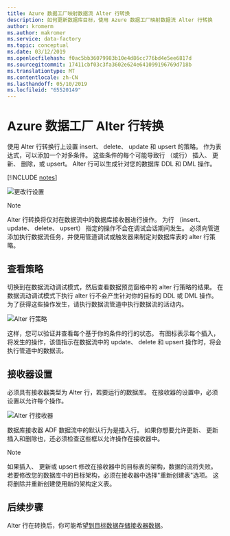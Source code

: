 ```yaml
---
title: Azure 数据工厂映射数据流 Alter 行转换
description: 如何更新数据库目标，使用 Azure 数据工厂映射数据流 Alter 行转换
author: kromerm
ms.author: makromer
ms.service: data-factory
ms.topic: conceptual
ms.date: 03/12/2019
ms.openlocfilehash: f0ac5bb36079983b10e4d86cc776bd4e5ee6817d
ms.sourcegitcommit: 17411cbf03c3fa3602e624e641099196769d718b
ms.translationtype: MT
ms.contentlocale: zh-CN
ms.lasthandoff: 05/10/2019
ms.locfileid: "65520149"
---
```

# <a name="azure-data-factory-alter-row-transformation"></a>Azure 数据工厂 Alter 行转换

使用 Alter 行转换行上设置 insert、 delete、 update 和 upsert 的策略。 作为表达式，可以添加一个对多条件。 这些条件的每个可能导致行 （或行） 插入、 更新、 删除，或 upsert。 Alter 行可以生成针对您的数据库 DDL 和 DML 操作。

[!INCLUDE [notes](../../includes/data-factory-data-flow-preview.md)]

![更改行设置](media/data-flow/alter-row1.png "Alter 行设置")

> [!NOTE]
> Alter 行转换将仅对在数据流中的数据库接收器进行操作。 为行 （insert、 update、 delete、 upsert） 指定的操作不会在调试会话期间发生。 必须向管道添加执行数据流任务，并使用管道调试或触发器来制定对数据库表的 alter 行策略。

## <a name="view-policies"></a>查看策略

切换到在数据流动调试模式，然后查看数据预览窗格中的 alter 行策略的结果。 在数据流动调试模式下执行 alter 行不会产生针对你的目标的 DDL 或 DML 操作。 为了获得这些操作发生，请执行数据流管道中执行数据流的活动内。

![Alter 行策略](media/data-flow/alter-row3.png "Alter 行策略")

这样，您可以验证并查看每个基于你的条件的行的状态。 有图标表示每个插入，将发生的操作，该值指示在数据流中的 update、 delete 和 upsert 操作时，将会执行管道中的数据流。

## <a name="sink-settings"></a>接收器设置

必须具有接收器类型为 Alter 行，若要运行的数据库。 在接收器的设置中，必须设置以允许每个操作。

![Alter 行接收器](media/data-flow/alter-row2.png "Alter 行接收器")

数据库接收器 ADF 数据流中的默认行为是插入行。 如果你想要允许更新、 更新插入和删除也，还必须检查这些框以允许操作在接收器中。

> [!NOTE]
> 如果插入、 更新或 upsert 修改在接收器中的目标表的架构，数据的流将失败。 若要修改您的数据库中的目标架构，必须在接收器中选择"重新创建表"选项。 这将删除并重新创建使用新的架构定义表。

## <a name="next-steps"></a>后续步骤

Alter 行在转换后，你可能希望[到目标数据存储接收器数据](data-flow-sink.md)。
